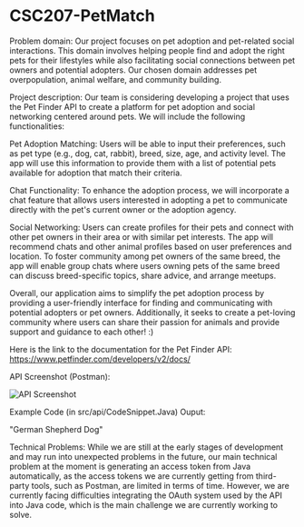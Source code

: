 # CSC207-PetMatch
Problem domain:
Our project focuses on pet adoption and pet-related social interactions. This domain involves helping people find and adopt the right pets for their lifestyles while also facilitating social connections between pet owners and potential adopters. Our chosen domain addresses pet overpopulation, animal welfare, and community building.

Project description: 
Our team is considering developing a project that uses the Pet Finder API to create a platform for pet adoption and social networking centered around pets. We will include the following functionalities:

Pet Adoption Matching: Users will be able to input their preferences, such as pet type (e.g., dog, cat, rabbit), breed, size, age, and activity level. The app will use this information to provide them with a list of potential pets available for adoption that match their criteria.

Chat Functionality: To enhance the adoption process, we will incorporate a chat feature that allows users interested in adopting a pet to communicate directly with the pet's current owner or the adoption agency. 

Social Networking: Users can create profiles for their pets and connect with other pet owners in their area or with similar pet interests. The app will recommend chats and other animal profiles based on user preferences and location. To foster community among pet owners of the same breed, the app will enable group chats where users owning pets of the same breed can discuss breed-specific topics, share advice, and arrange meetups.

Overall, our application aims to simplify the pet adoption process by providing a user-friendly interface for finding and communicating with potential adopters or pet owners. Additionally, it seeks to create a pet-loving community where users can share their passion for animals and provide support and guidance to each other! :)

Here is the link to the documentation for the Pet Finder API: https://www.petfinder.com/developers/v2/docs/

API Screenshot (Postman):

![API Screenshot](https://github.com/Viceu/CSC207-PetMatch/assets/144386124/fc899a3f-5f6e-47c6-b49e-4e4b8fe3631e)

Example Code (in src/api/CodeSnippet.Java) Ouput:

"German Shepherd Dog"

Technical Problems: While we are still at the early stages of development and may run into unexpected problems in the future, our main technical problem at the moment is generating an access token from Java automatically, as the access tokens we are currently getting from third-party tools, such as Postman, are limited in terms of time. However, we are currently facing difficulties integrating the OAuth system used by the API into Java code, which is the main challenge we are currently working to solve.  
